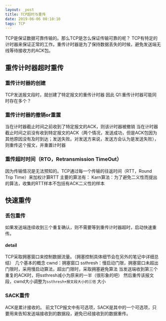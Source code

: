 ```yaml
---
layout: _post
title: TCP超时与重传
date: 2019-06-06 00:10:10
tags: TCP
---
```

TCP是保证数据可靠传输的。那么TCP是怎么保证传输可靠的呢？
TCP有特定的计时器来保证正常的工作。重传计时器是为了保持数据丢失的时候，避免发送端无线等待接收方的ACK包。
## 重传计时器超时重传

### 重传计时器的创建
TCP发送报文段时，就创建了特定报文的重传计时器
因此 Q1:重传计时器可能同时存在多个？
### 重传计时器的撤销or重置
当在计时器截止时间之前收到了特定报文的ACK，则该计时器被撤销
当在计时器截止时间之前没有收到特定报文的ACK（两个情况，发送成功，但是ACK包因为其他原因没有及时到达；发送失败。对发送方来说，发送方会认为是发送失败），则重传这个报文，并重置计时器
### 重传超时时间（RTO，Retransmission TimeOut）
因为传输情况是无法预知的。TCP通过每一个传输的往返时间（RTT，Round Trip Time）来加权计算RTT
主要的算法有：
Karn算法：为了避免二义性而提出的算法，收集的RTT样本不包括有ACK二义性的样本

## 快速重传
### 丢包重传
如果发送端连续收到三个重复确认，则不需要等到重传计时器超时，启动快速重传。
#### detail
TCP采取拥塞窗口来控制数据流量。（拥塞控制具体细节会在另外的笔记中详细总结）
几个基本的概念
cwnd：拥塞窗口
ssthresh：慢启动门限，拥塞窗口未超出门限时，采用慢启动算法，超出门限时，采取拥塞避免算法 
当发送端收到第三个重复的ACK时，将ssthresh减小为原来的一半（很形象的吧） 然后重传该报文段，cwnd大小调整为`ssthresh+报文段大小的三倍` 大小
### SACK重传
ACK是累计接收的。
前文TCP报文中有可选项，SACK是其中的一个可选项，只要用来告知发送端接收到的数据段，避免已经接收到的数据重传。


